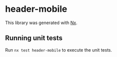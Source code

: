 # header-mobile

This library was generated with [Nx](https://nx.dev).

## Running unit tests

Run `nx test header-mobile` to execute the unit tests.
